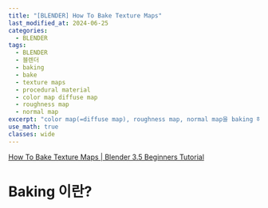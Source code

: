 ```yaml
---
title: "[BLENDER] How To Bake Texture Maps"
last_modified_at: 2024-06-25
categories:
  - BLENDER
tags:
  - BLENDER
  - 블렌더
  - baking
  - bake
  - texture maps
  - procedural material
  - color map diffuse map
  - roughness map
  - normal map
excerpt: "color map(=diffuse map), roughness map, normal map을 baking 해봅시다."
use_math: true
classes: wide
---
```


[How To Bake Texture Maps | Blender 3.5 Beginners Tutorial](https://www.youtube.com/watch?v=zFLxWRfs4Ak)

# Baking 이란?











